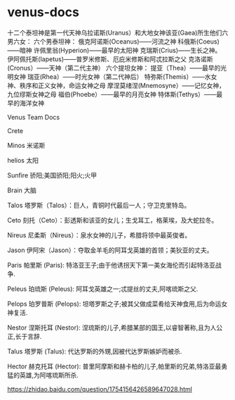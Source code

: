 # venus-docs

十二个泰坦神是第一代天神乌拉诺斯(Uranus）和大地女神该亚(Gaea)所生他们六男六女： 
六个男泰坦神： 
俄克阿诺斯(Oceanus)——河流之神 
科俄斯(Coeus)——暗神 
许佩里翁(Hyperion)——最早的太阳神 
克瑞斯(Crius)——生长之神。 
伊阿佩托斯(Iapetus)——普罗米修斯、厄庇米修斯和阿忒拉斯之父 
克洛诺斯(Cronus）——天神（第二代主神） 
六个提坦女神： 
提亚（Thea）——最早的光明女神 
瑞亚(Rhea）——时光女神（第二代神后） 
特弥斯(Themis）——水女神、秩序和正义女神，命运女神之母 
摩涅莫绪涅(Mnemosyne）——记忆女神，九位缪斯女神之母 
福伯(Phoebe）——最早的月亮女神 
特体斯(Tethys）——最早的海洋女神



Venus Team Docs

Crete

Minos 米诺斯

helios 太阳

Sunfire  骄阳;美国骄阳;阳火;火甲

Brain 大脑




Talos 
塔罗斯（Talos）：巨人，青铜时代最后一人；守卫克里特岛。


Ceto
刻托（Ceto）：彭透斯和该亚的女儿；生戈耳工，格莱埃，及大蛇拉冬。



Nireus
尼柔斯（Nireus）：泉水女神的儿子，希腊将领中最英俊者。

Jason
伊阿宋（Jason）：夺取金羊毛的阿耳戈英雄的首领；美狄亚的丈夫。

Paris
帕里斯 (Paris): 特洛亚王子;由于他诱拐天下第一美女海伦而引起特洛亚战争.


Peleus
珀琉斯 (Peleus): 阿耳戈英雄之一;忒提丝的丈夫,阿喀琉斯之父.


Pelops
珀罗普斯 (Pelops): 坦塔罗斯之子;被其父做成菜肴给天神食用,后为命运女神复活.


Nestor
涅斯托耳 (Nestor): 涅琉斯的儿子,希腊某部的国王,以睿智著称,且为人公正,长于言辞.


Talus
塔罗斯 (Talus): 代达罗斯的外甥,因被代达罗斯嫉妒而被杀.


Hector
赫克托耳 (Hector): 普里阿摩斯和赫卡柏的儿子,帕里斯的兄弟,特洛亚最勇猛的英雄,为阿喀琉斯所杀.


https://zhidao.baidu.com/question/1754156426589647028.html




